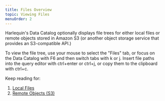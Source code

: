 ```yaml
---
title: Files Overview
topic: Viewing Files
menuOrder: 2
---
```


<script>
    import Key from "$lib/components/key.svelte"
    import Figure from "$lib/components/figure.svelte"
    import file_tree from "$lib/assets/docs/file-tree.png"
</script>

Harlequin's Data Catalog optionally displays file trees for either local files or remote objects stored in Amazon S3 (or another object storage service that provides an S3-compatible API.)

To view the file tree, use your mouse to select the "Files" tab, or focus on the Data Catalog with <Key>F6</Key> and then switch tabs with <Key>k</Key> or <Key>j</Key>. Insert file paths into the query editor with <Key>ctrl+enter</Key> or <Key>ctrl+j</Key>, or copy them to the clipboard with <Key>ctrl+c</Key>.

<Figure src={file_tree} alt="Example of the file tree." caption="Example of the file tree."></Figure>

Keep reading for:

1. [Local Files](local)
2. [Remote Objects (S3)](remote)
